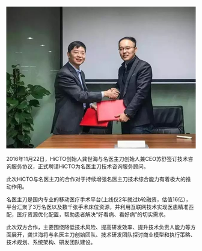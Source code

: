 <!-- $title: HiCTO与名医主刀签订合作协议，加速产品升级-->
<!-- $date: 2016-11-23 -->

![](/static/news/images/004-640.jpg)

2016年11月22日，HiCTO创始人龚世海与名医主刀创始人兼CEO苏舒签订技术咨询服务协议，正式聘请HiCTO为名医主刀技术咨询服务顾问。

此次HiCTO与名医主刀的合作对于持续增强名医主刀技术综合能力有着极大的推动作用。

名医主刀是国内专业的移动医疗手术平台(上线仅2年就过b轮融资，估值16亿），平台汇聚了3万名医以及数千张手术床位资源，并利用互联网技术实现医患精准匹配，医疗资源优化配置，帮助患者解决“好看病、看好病”的切实需求。

此次双方合作，主要围绕降低技术风险、提高研发效率、提升技术负责人能力等方面展开，龚世海将与名医主刀创始团队、技术研发团队探讨商业模型和执行策略、技术规划、系统架构、研发团队建设。
